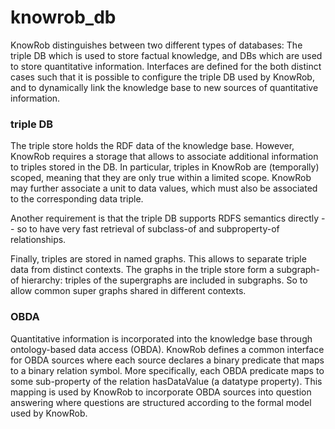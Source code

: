 knowrob_db
=======

KnowRob distinguishes between two different types of databases:
The triple DB which is used to store factual knowledge,
and DBs which are used to store quantitative information.
Interfaces are defined for the both distinct cases such
that it is possible to configure the triple DB used by KnowRob,
and to dynamically link the knowledge base to new sources
of quantitative information.

### triple DB

The triple store holds the RDF data of the knowledge base.
However, KnowRob requires a storage that allows to associate
additional information to triples stored in the DB.
In particular, triples in KnowRob are (temporally) scoped,
meaning that they are only true within a limited scope.
KnowRob may further associate a unit to data values,
which must also be associated to the corresponding data triple.

Another requirement is that the triple DB supports RDFS semantics
directly -- so to have very fast retrieval of subclass-of and
subproperty-of relationships.

Finally, triples are stored in named graphs.
This allows to separate triple data from distinct contexts.
The graphs in the triple store form a subgraph-of hierarchy:
triples of the supergraphs are included in subgraphs.
So to allow common super graphs shared in different contexts.

### OBDA

Quantitative information is incorporated into the knowledge base
through ontology-based data access (OBDA).
KnowRob defines a common interface for OBDA sources where
each source declares a binary predicate that maps to a binary
relation symbol.
More specifically, each OBDA predicate maps to some sub-property
of the relation hasDataValue (a datatype property).
This mapping is used by KnowRob to incorporate OBDA sources
into question answering where questions are structured according to
the formal model used by KnowRob.
